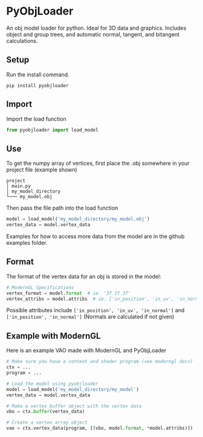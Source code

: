 # PyObjLoader
An obj model loader for python. Ideal for 3D data and graphics. 
Includes object and group trees, and automatic normal, tangent, and bitangent calculations. 

## Setup
Run the install command.

```pip
pip install pyobjloader
```

## Import
Import the load function

```py
from pyobjloader import load_model 
```

## Use
To get the numpy array of vertices, first place the .obj somewhere in your project file (example shown)

```
project
│ main.py
│ my_model_directory
└─── my_model.obj
```

Then pass the file path into the load function
```py
model = load_model('my_model_directory/my_model.obj')
vertex_data = model.vertex_data
```
Examples for how to access more data from the model are in the github examples folder.

## Format
The format of the vertex data for an obj is stored in the model:

```py
# ModernGL Specifications
vertex_format = model.format  # ie. '3f 2f 3f'
vertex_attribs = model.attribs  # ie. ['in_position', 'in_uv', 'in_normal']
```

Possible attributes include `['in_position', 'in_uv', 'in_normal']` and `['in_position', 'in_normal']` (Normals are calculated if not given)

## Example with ModernGL
Here is an example VAO made with ModernGL and PyObjLoader

```py
# Make sure you have a context and shader program (see moderngl docs)
ctx = ...
program = ...

# Load the model using pyobjloader
model = load_model('my_model_directory/my_model')
vertex_data = model.vertex_data

# Make a vertex buffer object with the vertex data
vbo = ctx.buffer(vertex_data)

# Create a vertex array object
vao = ctx.vertex_data(program, [(vbo, model.format, *model.attribs)])
```

##